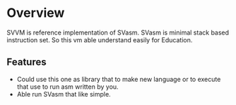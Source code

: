 # Overview
SVVM is reference implementation of SVasm.
SVasm is minimal stack based instruction set.
So this vm able understand easily for Education.

## Features
- Could use this one as library that to make new language or to execute that use to run asm written by you.
- Able run SVasm that like simple.
